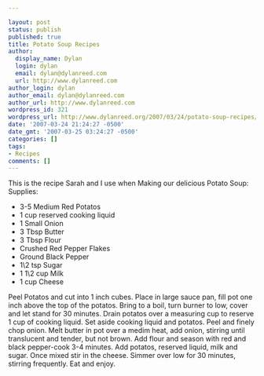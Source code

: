 ```yaml
---

layout: post
status: publish
published: true
title: Potato Soup Recipes
author:
  display_name: Dylan
  login: dylan
  email: dylan@dylanreed.com
  url: http://www.dylanreed.com
author_login: dylan
author_email: dylan@dylanreed.com
author_url: http://www.dylanreed.com
wordpress_id: 321
wordpress_url: http://www.dylanreed.org/2007/03/24/potato-soup-recipes/
date: '2007-03-24 21:24:27 -0500'
date_gmt: '2007-03-25 03:24:27 -0500'
categories: []
tags:
- Recipes
comments: []
---
```


This is the recipe Sarah and I use when Making our delicious Potato Soup:  
Supplies:

  * 3-5 Medium Red Potatos
  * 1 cup reserved cooking liquid
  * 1 Small Onion
  * 3 Tbsp Butter
  * 3 Tbsp Flour
  * Crushed Red Pepper Flakes
  * Ground Black Pepper
  * 1\2 tsp Sugar
  * 1 1\2 cup Milk
  * 1 cup Cheese
  


  
Peel Potatos and cut into 1 inch cubes. Place in large sauce pan, fill pot one inch above the top of the potatos. Bring to a boil, turn burner to low, cover and let stand for 30 minutes. Drain potatos over a measuring cup to reserve 1 cup of cooking liquid. Set aside cooking liquid and potatos. Peel and finely chop onion. Melt butter in pot over a medim heat, add onion, stirring until translucent and tender, but not brown. Add flour and season with red and black pepper-cook 3-4 minutes. Add potatos, reserved liquid, milk and sugar. Once mixed stir in the cheese. Simmer over low for 30 minutes, stirring frequently. Eat and enjoy.
